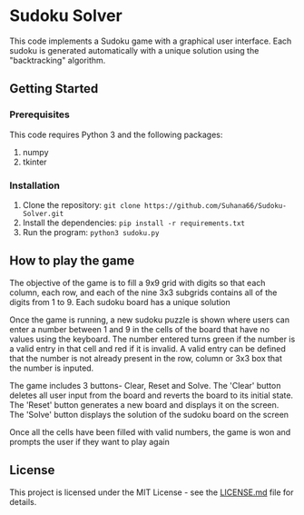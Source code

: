 # Sudoku Solver

This code implements a Sudoku game with a graphical user interface. Each sudoku is generated automatically with a unique solution using the "backtracking" algorithm.

## Getting Started

### Prerequisites

This code requires Python 3 and the following packages:
1. numpy
2. tkinter

### Installation

1. Clone the repository: `git clone https://github.com/Suhana66/Sudoku-Solver.git`
2. Install the dependencies: `pip install -r requirements.txt`
3. Run the program: `python3 sudoku.py`

## How to play the game

The objective of the game is to fill a 9x9 grid with digits so that each column, each row, and each of the nine 3x3 subgrids contains all of the digits from 1 to 9. Each sudoku board has a unique solution

Once the game is running, a new sudoku puzzle is shown where users can enter a number between 1 and 9 in the cells of the board that have no values using the keyboard. The number entered turns green if the number is a valid entry in that cell and red if it is invalid. A valid entry can be defined that the number is not already present in the row, column or 3x3 box that the number is inputed.

The game includes 3 buttons- Clear, Reset and Solve. The 'Clear' button deletes all user input from the board and reverts the board to its initial state. The 'Reset' button generates a new board and displays it on the screen. The 'Solve' button displays the solution of the sudoku board on the screen

Once all the cells have been filled with valid numbers, the game is won and prompts the user if they want to play again

## License

This project is licensed under the MIT License - see the [LICENSE.md](LICENSE.md) file for details.
